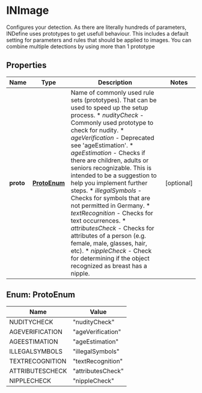 

# INImage

Configures your detection. As there are literally hundreds of parameters, INDefine uses prototypes to get usefull behaviour. This includes a default setting for parameters and rules that should be applied to images. You can combine multiple detections by using more than 1 prototype

## Properties

Name | Type | Description | Notes
------------ | ------------- | ------------- | -------------
**proto** | [**ProtoEnum**](#ProtoEnum) | Name of commonly used rule sets (prototypes). That can be used to speed up the setup process. * _nudityCheck_ - Commonly used prototype to check for nudity. * _ageVerification_ - Deprecated see &#39;ageEstimation&#39;. * _ageEstimation_ - Checks if there are children, adults or seniors recognizable. This is intended to be a suggestion to help you implement further steps. * _illegalSymbols_ - Checks for symbols that are not permitted in Germany. * _textRecognition_ - Checks for text occurrences. * _attributesCheck_ - Checks for attributes of a person (e.g. female, male, glasses, hair, etc). * _nippleCheck_ - Check for determining if the object recognized as breast has a nipple.  |  [optional]



## Enum: ProtoEnum

Name | Value
---- | -----
NUDITYCHECK | &quot;nudityCheck&quot;
AGEVERIFICATION | &quot;ageVerification&quot;
AGEESTIMATION | &quot;ageEstimation&quot;
ILLEGALSYMBOLS | &quot;illegalSymbols&quot;
TEXTRECOGNITION | &quot;textRecognition&quot;
ATTRIBUTESCHECK | &quot;attributesCheck&quot;
NIPPLECHECK | &quot;nippleCheck&quot;



